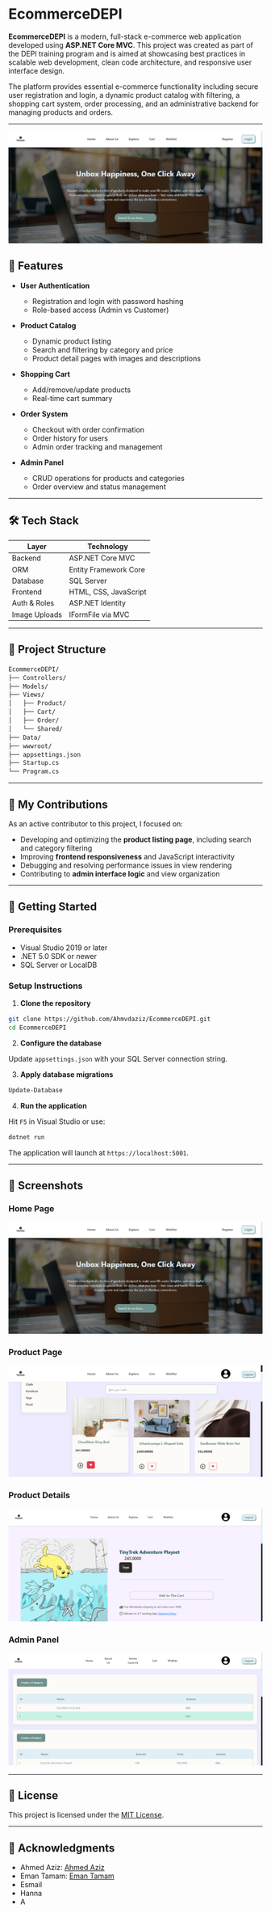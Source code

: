 # EcommerceDEPI

**EcommerceDEPI** is a modern, full-stack e-commerce web application developed using **ASP.NET Core MVC**. This project was created as part of the DEPI training program and is aimed at showcasing best practices in scalable web development, clean code architecture, and responsive user interface design.

The platform provides essential e-commerce functionality including secure user registration and login, a dynamic product catalog with filtering, a shopping cart system, order processing, and an administrative backend for managing products and orders.

---
![home](pics/home.png)

## 🚀 Features

* **User Authentication**

  * Registration and login with password hashing
  * Role-based access (Admin vs Customer)

* **Product Catalog**

  * Dynamic product listing
  * Search and filtering by category and price
  * Product detail pages with images and descriptions

* **Shopping Cart**

  * Add/remove/update products
  * Real-time cart summary

* **Order System**

  * Checkout with order confirmation
  * Order history for users
  * Admin order tracking and management

* **Admin Panel**

  * CRUD operations for products and categories
  * Order overview and status management

---

## 🛠️ Tech Stack

| Layer         | Technology            |
| ------------- | --------------------- |
| Backend       | ASP.NET Core MVC      |
| ORM           | Entity Framework Core |
| Database      | SQL Server            |
| Frontend      | HTML, CSS, JavaScript |
| Auth & Roles  | ASP.NET Identity      |
| Image Uploads | IFormFile via MVC     |

---

## 📁 Project Structure

```bash
EcommerceDEPI/
├── Controllers/
├── Models/
├── Views/
│   ├── Product/
│   ├── Cart/
│   ├── Order/
│   └── Shared/
├── Data/
├── wwwroot/
├── appsettings.json
├── Startup.cs
└── Program.cs
```

---

## 👤 My Contributions

As an active contributor to this project, I focused on:

* Developing and optimizing the **product listing page**, including search and category filtering
* Improving **frontend responsiveness** and JavaScript interactivity
* Debugging and resolving performance issues in view rendering
* Contributing to **admin interface logic** and view organization

---

## 🧪 Getting Started

### Prerequisites

* Visual Studio 2019 or later
* .NET 5.0 SDK or newer
* SQL Server or LocalDB

### Setup Instructions

1. **Clone the repository**

```bash
git clone https://github.com/Ahmvdaziz/EcommerceDEPI.git
cd EcommerceDEPI
```

2. **Configure the database**

Update `appsettings.json` with your SQL Server connection string.

3. **Apply database migrations**

```bash
Update-Database
```

4. **Run the application**

Hit `F5` in Visual Studio or use:

```bash
dotnet run
```

The application will launch at `https://localhost:5001`.

---

## 📸 Screenshots
 ### Home Page
![home](pics/home.png)
 ### Product Page
![productPage](pics/productPage.png)
### Product Details
![productDetails](pics/productDetails.png)
### Admin Panel
![adminPanel](pics/adminPanel.png)


---

## 📄 License

This project is licensed under the [MIT License](LICENSE).

---

## 🙌 Acknowledgments

* Ahmed Aziz: [Ahmed Aziz](https://github.com/Ahmvdaziz)
* Eman Tamam: [Eman Tamam]()
* Esmail
* Hanna
* A
